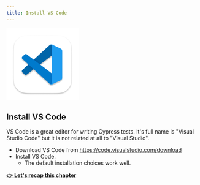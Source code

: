 ```yaml
---
title: Install VS Code
---
```


![VS Code logo](vscode.png)

## Install VS Code

VS Code is a great editor for writing Cypress tests. It's full name is "Visual Studio Code" but it is not related at all to "Visual Studio".

- Download VS Code from https://code.visualstudio.com/download
- Install VS Code.
  - The default installation choices work well.

__[:point_right: Let's recap this chapter](../c1end/c1end.md)__